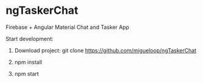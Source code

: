 # ngTaskerChat
Firebase + Angular Material Chat and Tasker App

Start development: 

1. Download project: git clone https://github.com/migueloop/ngTaskerChat

2. npm install

3. npm start

